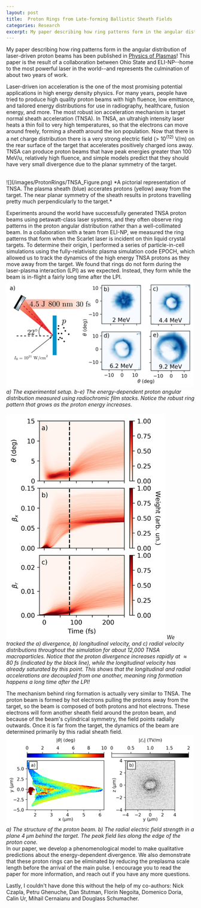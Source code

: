 ```yaml
---
layout: post
title:  Proton Rings from Late-forming Ballistic Sheath Fields
categories: Research
excerpt: My paper describing how ring patterns form in the angular distribution of TNSA proton beams has been published in Physics of Plasmas!
---
```


My paper describing how ring patterns form in the angular distribution of laser-driven proton beams has been published in [Physics of Plasmas](https://pubs.aip.org/aip/pop/article/31/12/123106/3325445/Proton-rings-from-late-forming-ballistic-sheath?searchresult=1)! This paper is the result of a collaboration between Ohio State and ELI-NP--home to the most powerful laser in the world--and represents the culmination of about two years of work. 

Laser-driven ion acceleration is the one of the most promising potential applications in high energy density physics. For many years, people have tried to produce high quality proton beams with high fluence, low emittance, and tailored energy distributions for use in radiography, healthcare, fusion energy, and more. The most robust ion acceleration mechanism is target normal sheath acceleration (TNSA). In TNSA, an ultrahigh intensity laser heats a thin foil to very high temperatures, so that the electrons can move around freely, forming a *sheath* around the ion population. Now that there is a net charge distribution there is a very strong electric field (> 10$^(12)$ V/m) on the rear surface of the target that accelerates positively charged ions away. TNSA can produce proton beams that have peak energies greater than 100 MeV/u, relatively high fluence, and simple models predict that they should have very small divergence due to the planar symmetry of the target. 

<br>
![](/images/ProtonRings/TNSA_Figure.png)
*A pictorial representation of TNSA. The plasma sheath (blue) accerates protons (yellow) away from the target. The near planar symmetry of the sheath results in protons travelling pretty much perpendicularly to the target.*
<br>

Experiments around the world have successfully generated TNSA proton beams using petawatt-class laser systems, and they often observe ring patterns in the proton angular distribution rather than a well-collimated beam. In a collaboration with a team from ELI-NP, we measured the ring patterns that form when the Scarlet laser is incident on thin liquid crystal targets. To determine their origin, I performed a series of particle-in-cell simulations using the fully-relativisitc plasma simulation code EPOCH, which allowed us to track the dynamics of the high energy TNSA protons as they move away from the target. We found that rings do not form during the laser-plasma interaction (LPI) as we expected. Instead, they form while the beam is in-flight a fairly long time after the LPI.
<br>
<img src='/images/ProtonRings/ExpSetupAndRCF.png' width = 500 />
*a) The experimental setup. b-e) The energy-dependent proton angular distribution measured using radiochromic film stacks. Notice the robust ring pattern that grows as the proton energy increases.*
<br>
<br>
<img src="/images/ProtonRings/Spectrograms.png" height="600"/>
*We tracked the a) divergence, b) longitudinal velocity, and c) radial velocity distributions throughout the simulation for about 12,000 TNSA macroparticles. Notice that the proton divergence increases rapidly at $\approx 80$ fs (indicated by the black line), while the longitudinal velocity has already saturated by this point. This shows that the longitudinal and radial accelerations are decoupled from one another, meaning ring formation happens a long time after the LPI!* 
<br>

The mechanism behind ring formation is actually very similar to TNSA. The proton beam is formed by hot electrons pulling the protons away from the target, so the beam is composed of both protons and hot electrons. These electrons will form another sheath field around the proton beam, and because of the beam's cylindrical symmetry, the field points radially outwards. Once it is far from the target, the dynamics of the beam are determined primarily by this radial sheath field. 
<br>
<img src='/images/ProtonRings/MpDivergenceAndEperp.png' width = 500>
*a) The structure of the proton beam. b) The radial electric field strength in a plane $4 \; \mu$m behind the target. The peak field lies along the edge of the proton cone.*
<br>
In our paper, we develop a phenomenological model to make qualitative predictions about the energy-dependent divergence. We also demonstrate that these proton rings can be eliminated by reducing the preplasma scale length before the arrival of the main pulse. I encourage you to read the paper for more information, and reach out if you have any more questions. 

Lastly, I couldn't have done this without the help of my co-authors: Nick Czapla, Petru Ghenuche, Dan Stutman, Florin Negoita, Domenico Doria, Calin Ur, Mihail Cernaianu and Douglass Schumacher. 